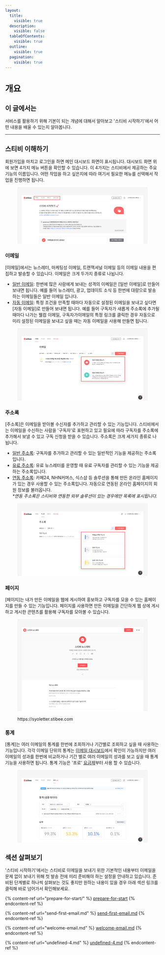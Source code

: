 ```yaml
---
layout:
  title:
    visible: true
  description:
    visible: false
  tableOfContents:
    visible: true
  outline:
    visible: true
  pagination:
    visible: true
---
```


# 개요

## 이 글에서는

서비스를 활용하기 위해 기본이 되는 개념에 대해서 알아보고 '스티비 시작하기'에서 어떤 내용을 배울 수 있는지 알아봅니다.

***

## 스티비 이해하기

회원가입을 마치고 로그인을 하면 메인 대시보드 화면이 표시됩니다. 대시보드 화면 위에 보면 4가지 메뉴 버튼을 확인할 수 있습니다. 이 4가지는 스티비에서 제공하는 주요 기능의 이름입니다. 어떤 작업을 하고 싶은지에 따라 여기서 필요한 메뉴를 선택해서 작업을 진행하면 됩니다.&#x20;

<figure><img src="../.gitbook/assets/메인화면_1.png" alt=""><figcaption></figcaption></figure>



### 이메일

\[이메일]에서는 뉴스레터, 마케팅성 이메일, 트랜잭셔널 이메일 등의 이메일 내용을 편집하고 발송할 수 있습니다. 이메일은 크게 두가지 종류로 나뉩니다.&#x20;

* [일반 이메일](broken-reference): 한번에 많은 사람에게 보내는 성격의 이메일은 \[일반 이메일]로 만들어 보내면 됩니다. 예를 들어 뉴스레터, 광고, 업데이트 소식 등 한번에 대량으로 발송하는 이메일들은 일반 이메일 입니다.
* [자동 이메일](../email/automation/): 특정 조건을 만족할 때마다 자동으로 설정된 이메일을 보내고 싶다면  \[자동 이메일]로 만들어 보내면 됩니다. 예를 들어 구독자가 새롭게 주소록에 추가될 때마다 나가는 웰컴 이메일, 구독자가이메일의 특정 링크를 클릭한 경우 자동으로 미리 설정된 이메일을 보내고 싶을 때는 자동 이메일을 사용해 만들면 됩니다.

<figure><img src="../.gitbook/assets/이메일_1.png" alt=""><figcaption></figcaption></figure>



### 주소록

\[주소록]은 이메일을 받아볼 수신자를 추가하고 관리할 수 있는 기능입니다. 스티비에서는 이메일을 수신하는 사람을 '구독자'로 표현하고 있고 필요에 따라 구독자를 주소록에 추가해서 보낼 수 있고 구독 신청을 받을 수 있습니다. 주소록은 크게 세가지 종류로 나뉩니다.

* [일반 주소록](broken-reference): 구독자를 추가하고 관리할 수 있는 일반적인 기능을 제공하는 주소록입니다.&#x20;
* [유료 주소록](broken-reference): 유료 뉴스레터를 운영할 때 유료 구독자를 관리할 수 있는 기능을 제공하는 주소록입니다.
* [연동 주소록](broken-reference): 카페24, NHN커머스, 식스샵 등 솔루션을 통해 만든 온라인 홈페이지가 있는 경우 사용할 수 있는 주소록입니다. 자동으로 연동된 온라인 홈페이지의 회원 정보를 불러옵니다.\
  _\*연동 주소록은 스티비와 연동한 외부 솔루션이 있는 경우에만 목록에 표시됩니다._

<figure><img src="../.gitbook/assets/주소록_1.png" alt=""><figcaption></figcaption></figure>



### 페이지

\[페이지]는 내가 만든 이메일을 웹에 게시하여 홍보하고 구독자를 모을 수 있는 홈페이지를 만들  수 있는 기능입니다. 페이지를 사용하면 만든 이메일을 간단하게 웹 상에 게시하고 게시한 콘텐츠를 활용해 구독자를 모아볼 수 있습니다.&#x20;

<figure><img src="../.gitbook/assets/페이지_1.png" alt=""><figcaption><p>https://syoletter.stibee.com</p></figcaption></figure>



### 통계

\[통계]는 여러 이메일의 통계를 한번에 조회하거나 기간별로 조회하고 싶을 때 사용하는 기능입니다. 각각 이메일 단위의 통계는 [이메일 대시보드](../email/analytics/email-statistics-dashboard.md)에서 확인이 가능하지만 여러 이메일의 성과를 한번에 비교하거나 기간 별로 여러 이메일의 성과를 보고 싶을 때 통계 기능을 사용하면 됩니다. 통계 기능은 '프로' [요금제](broken-reference)부터 사용 할 수 있습니다.

<figure><img src="../.gitbook/assets/통계_1.png" alt=""><figcaption></figcaption></figure>



## 섹션 살펴보기

'스티비 시작하기'에서는 스티비로 이메일을 보내기 위한 기본적인 내용부터 이메일을 문제 없이 보내기 위해 첫 발송 전에  미리 준비해야 하는 설정을 안내하고 있습니다. 준비된 단계별로 하나씩 살펴보는 것도 좋지만 원하는 내용이 있을 경우 아래 섹션 링크를 클릭해 바로 넘어가서 확인해보세요.

{% content-ref url="prepare-for-start/" %}
[prepare-for-start](prepare-for-start/)
{% endcontent-ref %}

{% content-ref url="send-first-email.md" %}
[send-first-email.md](send-first-email.md)
{% endcontent-ref %}

{% content-ref url="welcome-email.md" %}
[welcome-email.md](welcome-email.md)
{% endcontent-ref %}

{% content-ref url="undefined-4.md" %}
[undefined-4.md](undefined-4.md)
{% endcontent-ref %}
